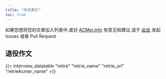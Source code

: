 ```yaml
---
title: "作文索引"
toc: true
---
```


如果您想将您的文章加入列表中,或对 [ACMer.info](https://acmer.info/) 有意见和建议,请于 [此处](https://github.com/acmerindex/acmerindex.github.io) 发起 Issues 或者 Pull Request

## 退役作文

{{< interview_datatable "retire" "retrie_name" "retrie_url" "retrieAcmer_name" >}}


